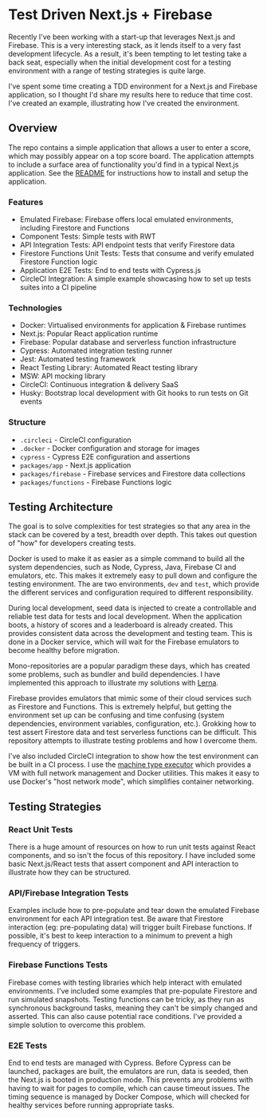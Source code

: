 # Test Driven Next.js + Firebase

Recently I've been working with a start-up that leverages Next.js and Firebase. This is a very interesting stack, as it lends itself to a very fast development lifecycle. As a result, it's been tempting to let testing take a back seat, especially when the initial development cost for a testing environment with a range of testing strategies is quite large.

I've spent some time creating a TDD environment for a Next.js and Firebase application, so I thought I'd share my results here to reduce that time cost. I've created an example, illustrating how I've created the environment.

## Overview

The repo contains a simple application that allows a user to enter a score, which may possibly appear on a top score board. The application attempts to include a surface area of functionality you'd find in a typical Next.js application. See the [README](https://github.com/ellioseven/next-firebase-testing/blob/master/README.md) for instructions how to install and setup the application.

### Features

- Emulated Firebase: Firebase offers local emulated environments, including Firestore and Functions
- Component Tests: Simple tests with RWT
- API Integration Tests: API endpoint tests that verify Firestore data
- Firestore Functions Unit Tests: Tests that consume and verify emulated Firestore Function logic
- Application E2E Tests: End to end tests with Cypress.js
- CircleCI Integration: A simple example showcasing how to set up tests suites into a CI pipeline

### Technologies

- Docker: Virtualised environments for application & Firebase runtimes
- Next.js: Popular React application runtime
- Firebase: Popular database and serverless function infrastructure
- Cypress: Automated integration testing runner
- Jest: Automated testing framework
- React Testing Library: Automated React testing library
- MSW: API mocking library
- CircleCI: Continuous integration & delivery SaaS
- Husky: Bootstrap local development with Git hooks to run tests on Git events

### Structure

- `.circleci` - CircleCI configuration
- `.docker` - Docker configuration and storage for images
- `cypress` - Cypress E2E configuration and assertions
- `packages/app` - Next.js application
- `packages/firebase` - Firebase services and Firestore data collections
- `packages/functions` - Firebase Functions logic

## Testing Architecture

The goal is to solve complexities for test strategies so that any area in the stack can be covered by a test, breadth over depth. This takes out question of "how" for developers creating tests.

Docker is used to make it as easier as a simple command to build all the system dependencies, such as Node, Cypress, Java, Firebase CI and emulators, etc. This makes it extremely easy to pull down and configure the testing environment. The are two environments, `dev` and `test`, which provide the different services and configuration required to different responsibility.

During local development, seed data is injected to create a controllable and reliable test data for tests and local development. When the application boots, a history of scores and a leaderboard is already created. This provides consistent data across the development and testing team. This is done in a Docker service, which will wait for the Firebase emulators to become healthy before migration.

Mono-repositories are a popular paradigm these days, which has created some problems, such as bundler and build dependencies. I have implemented this approach to illustrate my solutions with [Lerna](https://github.com/lerna/lerna).

Firebase provides emulators that mimic some of their cloud services such as Firestore and Functions. This is extremely helpful, but getting the environment set up can be confusing and time confusing (system dependencies, environment variables, configuration, etc.). Grokking how to test assert Firestore data and test serverless functions can be difficult. This repository attempts to illustrate testing problems and how I overcome them.

I've also included CircleCI integration to show how the test environment can be built in a CI process. I use the [machine type executor](https://circleci.com/docs/2.0/executor-types/#using-machine) which provides a VM with full network management and Docker utilities. This makes it easy to use Docker's "host network mode", which simplifies container networking.

## Testing Strategies

### React Unit Tests

There is a huge amount of resources on how to run unit tests against React components, and so isn't the focus of this repository. I have included some basic Next.js/React tests that assert component and API interaction to illustrate how they can be structured.

### API/Firebase Integration Tests

Examples include how to pre-populate and tear down the emulated Firebase environment for each API integration test. Be aware that Firestore interaction (eg: pre-populating data) will trigger built Firebase functions. If possible, it's best to keep interaction to a minimum to prevent a high frequency of triggers.

### Firebase Functions Tests

Firebase comes with testing libraries which help interact with emulated environments. I've included some examples that pre-populate Firestore and run simulated snapshots. Testing functions can be tricky, as they run as synchronous background tasks, meaning they can't be simply changed and asserted. This can also cause potential race conditions. I've provided a simple solution to overcome this problem.

### E2E Tests

End to end tests are managed with Cypress. Before Cypress can be launched, packages are built, the emulators are run, data is seeded, then the Next.js is booted in production mode. This prevents any problems with having to wait for pages to compile, which can cause timeout issues. The timing sequence is managed by Docker Compose, which will checked for healthy services before running appropriate tasks.
